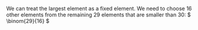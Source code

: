 We can treat the largest element as a fixed element.
We need to choose 16 other elements from the remaining 29 elements that are smaller than 30: $ \binom{29}{16} $
